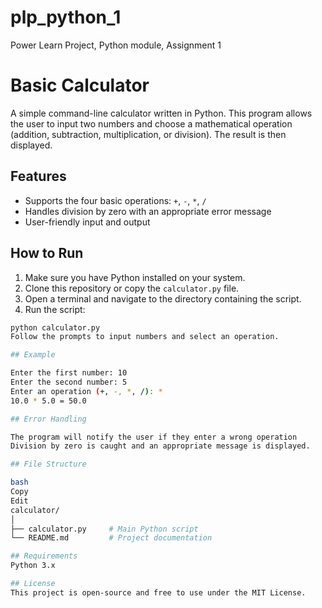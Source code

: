 # plp_python_1
Power Learn Project,  Python module, Assignment 1

# Basic Calculator 

A simple command-line calculator written in Python. This program allows the user to input two numbers and choose a mathematical operation (addition, subtraction, multiplication, or division). The result is then displayed.

##  Features

- Supports the four basic operations: `+`, `-`, `*`, `/`
- Handles division by zero with an appropriate error message
- User-friendly input and output

##  How to Run

1. Make sure you have Python installed on your system.
2. Clone this repository or copy the `calculator.py` file.
3. Open a terminal and navigate to the directory containing the script.
4. Run the script:

```bash
python calculator.py
Follow the prompts to input numbers and select an operation.

## Example

Enter the first number: 10
Enter the second number: 5
Enter an operation (+, -, *, /): *
10.0 * 5.0 = 50.0

## Error Handling

The program will notify the user if they enter a wrong operation
Division by zero is caught and an appropriate message is displayed.

## File Structure

bash
Copy
Edit
calculator/
│
├── calculator.py     # Main Python script
└── README.md         # Project documentation

## Requirements
Python 3.x

## License
This project is open-source and free to use under the MIT License.
